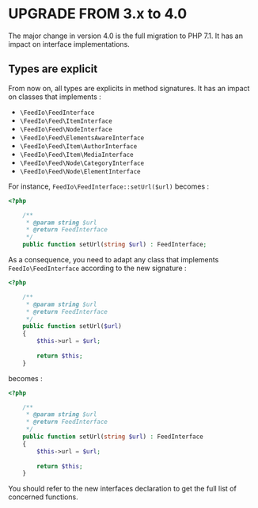 # UPGRADE FROM 3.x to 4.0

The major change in version 4.0 is the full migration to PHP 7.1. It has an impact on interface implementations.

## Types are explicit

From now on, all types are explicits in method signatures. It has an impact on classes that implements :

 - `\FeedIo\FeedInterface`
 - `\FeedIo\Feed\ItemInterface`
 - `\FeedIo\Feed\NodeInterface`
 - `\FeedIo\Feed\ElementsAwareInterface`
 - `\FeedIo\Feed\Item\AuthorInterface`
 - `\FeedIo\Feed\Item\MediaInterface`
 - `\FeedIo\Feed\Node\CategoryInterface`
 - `\FeedIo\Feed\Node\ElementInterface`

For instance, `FeedIo\FeedInterface::setUrl($url)` becomes :

```php
<?php

    /**
     * @param string $url
     * @return FeedInterface
     */
    public function setUrl(string $url) : FeedInterface;
```
As a consequence, you need to adapt any class that implements `FeedIo\FeedInterface` according to the new signature : 

```php
<?php

    /**
     * @param string $url
     * @return FeedInterface
     */
    public function setUrl($url)
    {
        $this->url = $url;
        
        return $this;
    }
```
becomes : 

```php
<?php

    /**
     * @param string $url
     * @return FeedInterface
     */
    public function setUrl(string $url) : FeedInterface
    {
        $this->url = $url;
        
        return $this;
    } 
```
You should refer to the new interfaces declaration to get the full list of concerned functions.
